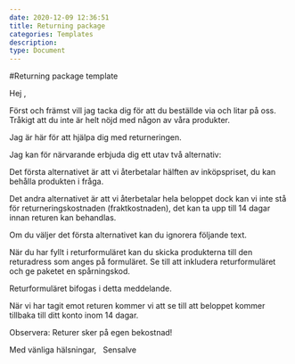 ```yaml
---
date: 2020-12-09 12:36:51
title: Returning package
categories: Templates
description:
type: Document
---
```

#Returning package template

Hej ,

Först och främst vill jag tacka dig för att du beställde via och litar på oss. Tråkigt att du inte är helt nöjd med någon av våra produkter.

Jag är här för att hjälpa dig med returneringen.

Jag kan för närvarande erbjuda dig ett utav två alternativ:

Det första alternativet är att vi återbetalar hälften av inköpspriset, du kan behålla produkten i fråga.

Det andra alternativet är att vi återbetalar hela beloppet dock kan vi inte stå för returneringskostnaden (fraktkostnaden), det kan ta upp till 14 dagar innan returen kan behandlas.

Om du väljer det första alternativet kan du ignorera följande text.

När du har fyllt i returformuläret kan du skicka produkterna till den returadress som anges på formuläret. Se till att inkludera returformuläret och ge paketet en spårningskod.

Returformuläret bifogas i detta meddelande.

När vi har tagit emot returen kommer vi att se till att beloppet kommer tillbaka till ditt konto inom 14 dagar.

Observera: Returer sker på egen bekostnad!

Med vänliga hälsningar,
 
Sensalve
